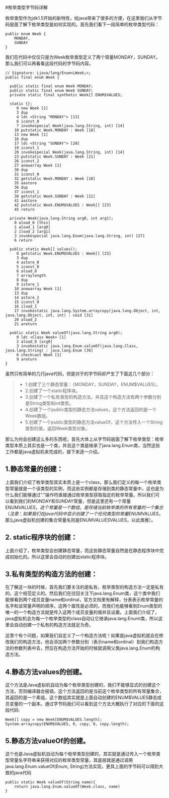 #枚举类型字节码详解

枚举类型作为jdk1.5开始的新特性，给java带来了很多的方便，在这里我们从字节码层面了解下枚举类型是如何实现的。首先我们看下一段简单的枚举类型代码：

	public enum Week {
	    MONDAY,
	    SUNDAY
	}
	
我们在代码中仅仅只是为Week枚举类型定义了两个常量MONDAY，SUNDAY。那么我们可以再看看这段代码的字节码内容。

	// Signature: Ljava/lang/Enum<LWeek;>;
	public final enum Week {
	 
	  public static final enum Week MONDAY; 
	  public static final enum Week SUNDAY; 
	  private static final synthetic Week[] ENUM$VALUES; 
	 
	  static {};
	     0 new Week [1]
	     3 dup
	     4 ldc <String "MONDAY"> [13]
	     6 iconst_0
	     7 invokespecial Week(java.lang.String, int) [14]
	    10 putstatic Week.MONDAY : Week [18]
	    13 new Week [1]
	    16 dup
	    17 ldc <String "SUNDAY"> [20]
	    19 iconst_1
	    20 invokespecial Week(java.lang.String, int) [14]
	    23 putstatic Week.SUNDAY : Week [21]
	    26 iconst_2
	    27 anewarray Week [1]
	    30 dup
	    31 iconst_0
	    32 getstatic Week.MONDAY : Week [18]
	    35 aastore
	    36 dup
	    37 iconst_1
	    38 getstatic Week.SUNDAY : Week [21]
	    41 aastore
	    42 putstatic Week.ENUM$VALUES : Week[] [23]
	    45 return
	 
	  private Week(java.lang.String arg0, int arg1);
	    0 aload_0 [this]
	    1 aload_1 [arg0]
	    2 iload_2 [arg1]
	    3 invokespecial java.lang.Enum(java.lang.String, int) [27]
	    6 return
	 
	  public static Week[] values();
	     0 getstatic Week.ENUM$VALUES : Week[] [23]
	     3 dup
	     4 astore_0
	     5 iconst_0
	     6 aload_0
	     7 arraylength
	     8 dup
	     9 istore_1
	    10 anewarray Week [1]
	    13 dup
	    14 astore_2
	    15 iconst_0
	    16 iload_1
	    17 invokestatic java.lang.System.arraycopy(java.lang.Object, int, java.lang.Object, int, int) : void [31]
	    20 aload_2
	    21 areturn
	 
	  public static Week valueOf(java.lang.String arg0);
	     0 ldc <Class Week> [1]
	     2 aload_0 [arg0]
	     3 invokestatic java.lang.Enum.valueOf(java.lang.Class, java.lang.String) : java.lang.Enum [39]
	     6 checkcast Week [1]
	     9 areturn
	}
	
虽然只有简单的几行java代码，但是对于的字节码却产生了下面这几个部分：

> * 1.创建了三个静态常量：（MONDAY，SUNDAY，ENUM$VALUES）。
> * 2.创建了一个static程序块。
> * 3.创建了一个私有类型的构造方法，并且这个构造方法有两个参数分别是String类型和int类型。
> * 4.创建了一个public类型的静态方法values，这个方法返回的是一个Week数组。
> * 5.创建了一个public类型的静态方法valueOf，这个方法传入一个String类型的值，返回Week类型对象。

那么为何会创建这么多的东西呢，首先大体上从字节码层面了解下枚举类型：枚举类型本质上其实也是一个类，并且这个类是继承了java.lang.Enum类，当然这些工作都是java虚拟机来完成的，接下来逐一介绍。
	
## 1.静态常量的创建：

上面我们介绍了枚举类型其实本质上是一个class，那么我们定义的每一个枚举类型常量就是一个该类型的实例，而这些实例都是存储到类的静态常量中，这也是为什么我们能够通过"."操作符直接通过枚举类型获取指定的枚举常量。所以我们可以看到我们的MONDAY和SUNDAY常量，但是这里还有一个常量ENUM$VALUES，这个常量是一个数组，是存储当前枚举类的所有常量的一个集合（注意：如果我们在java代码中显示创建了一个任何类型的常量ENUM$VALUES，那么java虚拟机创建的集合常量名则是ENUM$VALUES$VALUES，以此类推）。

## 2. static程序块的创建：

上面介绍了，枚举类型会创建静态常量，而这些静态常量自然是在静态程序块中完成初始化的。所以这里会自动的创建出static程序块。

## 3.私有类型的构造方法的创建：

在了解这一块的时候，首先我们要关注的是私有，枚举类型的构造方法一定是私有的，这个规范定义的。然后我们在往回关注下java.lang.Enum类，这个类中我们能够看到两个成员变量name和ordinal，官方文档里有解释，分表表示枚举常量的名字和该常量声明的顺序。这两个属性是必须的，而我们也能够看到Enum类型的唯一的一个构造方法就是传入这两个成员变量的值并且设置。上面我们介绍了，java虚拟机会为每一个枚举类型的class自动让它继承java.lang.Enuml类，所以这里会自动创建一个私有的构造方法就足为奇。

这里个有个问题，如果我们自定义了一个构造方法呢！如果是java虚拟机就会在修改我们的构造方法，他会添加两个参数分别（表示name和ordinal）到我们构造方法的参数列表中去，然后在构造方法开始的时候就调用父类java.lang.Enum的构造方法。

## 4.静态方法values的创建。

这个方法是Java虚拟机自动为每个枚举类型创建的，我们不能够显式的创建这个方法，否则编译器会报错。这个方法返回的是当前这个枚举类型的所有常量集合，其返回的是一个素组，这个数组其实就是上面自动创建的ENUM$VALUES静态成员变量的一个副本。通过字节码我们可以看到这个方法大概执行了对应的下面的这段代码:

    Week[] copy = new Week[ENUM$VALUES.length];
    System.arraycopy(ENUM$VALUES, 0, copy, 0, copy.length);

## 5.静态方法valueOf的创建。

这个也是Java虚拟机自动为每个枚举类型创建的，其实就是通过传入一个枚举类型常量名字符串来获得对应的枚举类型常量，其底层就是通过调用java.lang.Enum.valueOf(Enum, String)方法实现，更具上面的字节码可以得到大致的java代码

    public static Week valueOf(String name){
        return java.lang.Enum.valueOf(Week.class, name)
    }
